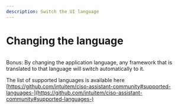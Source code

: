 ```yaml
---
description: Switch the UI language
---
```


# Changing the language

<figure><img src="../.gitbook/assets/translations.gif" alt=""><figcaption></figcaption></figure>

Bonus: By changing the application language, any framework that is translated to that language will switch automatically to it.

The list of supported languages is available here  [https://github.com/intuitem/ciso-assistant-community#supported-languages-](https://github.com/intuitem/ciso-assistant-community#supported-languages-)
